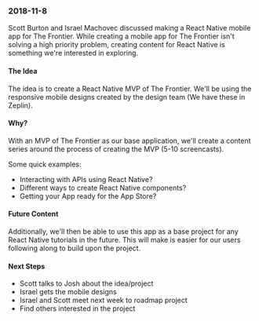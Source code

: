 ### 2018-11-8

Scott Burton and Israel Machovec discussed making a React Native mobile app for The Frontier. While creating a mobile app for The Frontier isn't solving a high priority problem, creating content for React Native is something we're interested in exploring.

#### The Idea

The idea is to create a React Native MVP of The Frontier. We'll be using the responsive mobile designs created by the design team (We have these in Zeplin).  

#### Why?
With an MVP of The Frontier as our base application, we'll create a content series around the process of creating the MVP (5-10 screencasts).

Some quick examples:

* Interacting with APIs using React Native?
* Different ways to create React Native components?
* Getting your App ready for the App Store?  


#### Future Content
Additionally, we'll then be able to use this app as a base project for any React Native tutorials in the future. This will make is easier for our users following along to build upon the project.

#### Next Steps
* Scott talks to Josh about the idea/project
* Israel gets the mobile designs
* Israel and Scott meet next week to roadmap project
* Find others interested in the project
